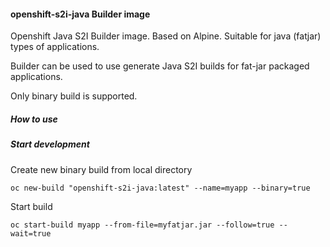 #### openshift-s2i-java Builder image
Openshift Java S2I Builder image. Based on Alpine. Suitable for java (fatjar) types of applications.

Builder can be used to use generate Java S2I builds for fat-jar packaged applications.

Only binary build is supported.

##### How to use

##### Start development

Create new binary build from local directory 

	oc new-build "openshift-s2i-java:latest" --name=myapp --binary=true
	

Start build

	oc start-build myapp --from-file=myfatjar.jar --follow=true --wait=true
